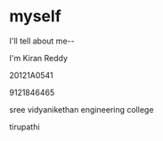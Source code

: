 # myself
I'll tell about me--

I'm Kiran Reddy

20121A0541

9121846465

sree vidyanikethan engineering college

tirupathi

